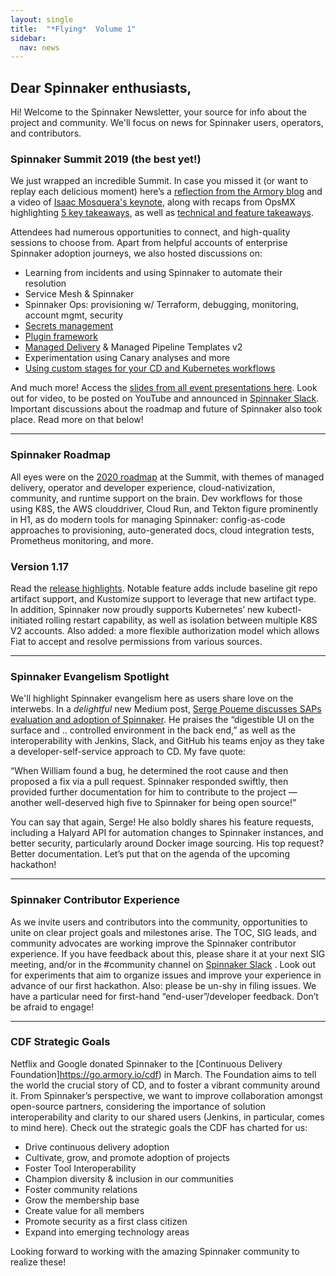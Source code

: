 ```yaml
---
layout: single
title:  "*Flying*  Volume 1"
sidebar:
  nav: news
---
```



## Dear Spinnaker enthusiasts,

Hi! Welcome to the Spinnaker Newsletter, your source for info about the project and community. We'll focus on news for Spinnaker users, operators, and contributors.

### Spinnaker Summit 2019 (the best yet!)

We just wrapped an incredible Summit. In case you missed it (or want to replay each delicious moment) here’s a [reflection from the Armory blog](http://go.armory.io/keynote) and a video of [Isaac Mosquera's keynote](https://www.youtube.com/watch?v=BBdFOZASQ_4), along with recaps from OpsMX highlighting [5 key takeaways](https://blog.opsmx.com/spinnaker-summit-2019-recap/),  as well as [technical and feature takeaways](https://blog.opsmx.com/spinnaker-summit-2019-some-key-technical-takeaways/).

Attendees had numerous opportunities to connect, and high-quality sessions to choose from. Apart from helpful accounts of enterprise Spinnaker adoption journeys, we also hosted discussions on:
* Learning from incidents and using Spinnaker to automate their resolution
* Service Mesh & Spinnaker
* Spinnaker Ops: provisioning w/ Terraform, debugging, monitoring, account mgmt, security
* [Secrets management](https://blog.armory.io/spinnaker-secrets-management-secrets-are-no-fun-when-you-share-with-everyone/)
* [Plugin framework](https://www.spinnakersummit.com/blog/how-armory-is-extending-spinnaker-for-the-enterprise)
* [Managed Delivery](https://blog.spinnaker.io/managed-delivery-evolving-continuous-delivery-at-netflix-eb74877fb33c) & Managed Pipeline Templates v2
* Experimentation using Canary analyses and more
* [Using custom stages for your CD and Kubernetes workflows](https://blog.spinnaker.io/running-jobs-stories-from-the-field-pt-1-4330e1e6ebb)

And much more! Access the [slides from all event presentations here](https://go.armory.io/spinsumslides). Look out for video, to be posted on YouTube and announced in [Spinnaker Slack](https://join.spinnaker.io/). Important discussions about the roadmap and future of Spinnaker also took place. Read more on that below!

---
### Spinnaker Roadmap

All eyes were on the [2020 roadmap](https://go.armory.io/spinmap) at the Summit, with themes of managed delivery, operator and developer experience, cloud-nativization, community, and runtime support on the brain. Dev workflows for those using K8S, the AWS clouddriver, Cloud Run, and Tekton figure prominently in H1, as do modern tools for managing Spinnaker: config-as-code approaches to provisioning, auto-generated docs, cloud integration tests, Prometheus monitoring, and more.

### Version 1.17

Read the [release highlights](https://www.spinnaker.io/community/releases/versions/1-17-0-changelog). Notable feature adds include baseline git repo artifact support, and Kustomize support to leverage that new artifact type. In addition, Spinnaker now proudly supports Kubernetes’ new kubectl-initiated rolling restart capability, as well as isolation between multiple K8S V2 accounts. Also added: a more flexible authorization model which allows Fiat to accept and resolve permissions from various sources.

---

### Spinnaker Evangelism Spotlight

We'll highlight Spinnaker evangelism here as users share love on the interwebs. In a *delightful* new Medium post, [Serge Poueme discusses SAPs evaluation and adoption of Spinnaker](https://blog.spinnaker.io/pipeline-redemption-how-spinnaker-is-shaping-delivery-excellence-at-sap-3b3c931b4f63). He praises the “digestible UI on the surface and .. controlled environment in the back end,” as well as the interoperability with Jenkins, Slack, and GitHub his teams enjoy as they take a developer-self-service approach to CD. My fave quote:

“When William found a bug, he determined the root cause and then proposed a fix via a pull request. Spinnaker responded swiftly, then provided further documentation for him to contribute to the project — another well-deserved high five to Spinnaker for being open source!”

You can say that again, Serge! He also boldly shares his feature requests, including a Halyard API for automation changes to Spinnaker instances, and better security, particularly around Docker image sourcing. His top request? Better documentation. Let’s put that on the agenda of the upcoming hackathon!

---
### Spinnaker Contributor Experience

As we invite users and contributors into the community, opportunities to unite on clear project goals and milestones arise. The TOC, SIG leads, and community advocates are working improve the Spinnaker contributor experience. If you have feedback about this, please share it at your next SIG meeting, and/or in the #community channel on [Spinnaker Slack](https://join.spinnaker.io/)
. Look out for experiments that aim to organize issues and improve your experience in advance of our first hackathon. Also: please be un-shy in filing issues. We have a particular need for first-hand “end-user”/developer feedback. Don’t be afraid to engage!

---
### CDF Strategic Goals

Netflix and Google donated Spinnaker to the [Continuous Delivery Foundation]https://go.armory.io/cdf) in March. The Foundation aims to tell the world the crucial story of CD, and to foster a vibrant community around it. From Spinnaker’s perspective, we want to improve collaboration amongst open-source partners, considering the importance of solution interoperability and clarity to our shared users (Jenkins, in particular, comes to mind here). Check out the strategic goals the CDF has charted for us:
* Drive continuous delivery adoption
* Cultivate, grow, and promote adoption of projects
* Foster Tool Interoperability
* Champion diversity & inclusion in our communities
* Foster community relations
* Grow the membership base
* Create value for all members
* Promote security as a first class citizen
* Expand into emerging technology areas

Looking forward to working with the amazing Spinnaker community to realize these!
